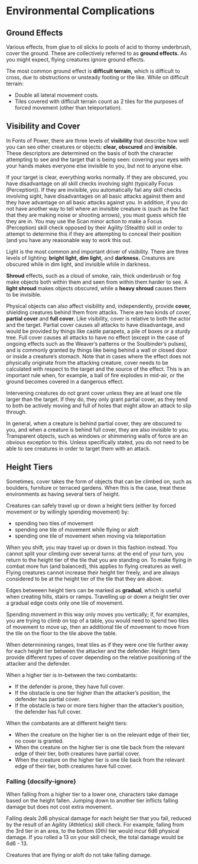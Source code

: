 # Environmental Complications

## Ground Effects

Various effects, from glue to oil slicks to pools of acid to thorny underbrush, cover the ground. These are collectively referred to as **ground effects.** As you might expect, flying creatures ignore ground effects.

The most common ground effect is **difficult terrain,** which is difficult to cross, due to obstructions or unsteady footing or the like. While on difficult terrain:

- Double all lateral movement costs.
- Tiles covered with difficult terrain count as 2 tiles for the purposes of forced movement (other than teleportation).

## Visibility and Cover

In Fonts of Power, there are three levels of **visibility** that describe how well you can see other creatures or objects: **clear, obscured** and **invisible.** These descriptors are determined on the basis of both the character attempting to see and the target that is being seen: covering your eyes with your hands makes everyone else invisible to you, but not to anyone else.

If your target is clear, everything works normally. If they are obscured, you have disadvantage on all skill checks involving sight (typically Focus (Perception)). If they are invisible, you automatically fail any skill checks involving sight, have disadvantages on all basic attacks against them and they have advantage on all basic attacks against you. In addition, if you do not have another way to tell where an invisible creature is (such as the fact that they are making noise or shooting arrows), you must guess which tile they are in. You may use the Scan minor action to make a Focus (Perception) skill check opposed by their Agility (Stealth) skill in order to attempt to determine this if they are attempting to conceal their position (and you have any reasonable way to work this out.

Light is the most common and important driver of visibility. There are three levels of lighting: **bright light, dim light,** and **darkness.** Creatures are obscured while in dim light, and invisible while in darkness.

**Shroud** effects, such as a cloud of smoke, rain, thick underbrush or fog make objects both within them and seen from within them harder to see. A **light shroud** makes objects obscured, while a **heavy shroud** causes them to be invisible.

Physical objects can also affect visibility and, independently, provide **cover,** shielding creatures behind them from attacks. There are two kinds of cover, **partial cover** and **full cover.** Like visibility, cover is relative to both the actor and the target. Partial cover causes all attacks to have disadvantage, and would be provided by things like castle parapets, a pile of boxes or a sturdy tree. Full cover causes all attacks to have no effect (except in the case of ongoing effects such as the Weaver’s patterns or the Soulbinder’s pulses), and is commonly granted by things like being behind a wall or closed door or inside a creature’s stomach. Note that in cases where the effect does not physically originate from the attacking creature, cover needs to be calculated with respect to the target and the source of the effect. This is an important rule when, for example, a ball of fire explodes in mid-air, or the ground becomes covered in a dangerous effect.

Intervening creatures do not grant cover unless they are at least one tile larger than the target. If they do, they only grant partial cover, as they tend to both be actively moving and full of holes that might allow an attack to slip through.

In general, when a creature is behind partial cover, they are obscured to you, and when a creature is behind full cover, they are also invisible to you. Transparent objects, such as windows or shimmering walls of force are an obvious exception to this. Unless specifically stated, you do not need to be able to see creatures in order to target them with an attack.

## Height Tiers

Sometimes, cover takes the form of objects that can be climbed on, such as boulders, furniture or terraced gardens. When this is the case, treat these environments as having several tiers of height.

Creatures can safely travel up or down a height tiers (either by forced movement or by willingly spending movement) by:

- spending two tiles of movement
- spending one tile of movement while flying or aloft
- spending one tile of movement when moving via teleportation

When you shift, you may travel up or down in this fashion instead. You cannot split your climbing over several turns: at the end of your turn, you return to the height tier of the tile that you are standing on. To make flying in combat more fun (and balanced), this applies to flying creatures as well. Flying creatures cannot increase their height tier freely, and are always considered to be at the height tier of the tile that they are above.

Edges betweeen height tiers can be marked as **gradual**, which is useful when creating hills, stairs or ramps. Travelling up or down a height tier over a gradual edge costs only one tile of movement.

Spending movement in this way only moves you vertically; if, for examples, you are trying to climb on top of a table, you would need to spend two tiles of movement to move up, then an additional tile of movement to move from the tile on the floor to the tile above the table.

When determinining ranges, treat tiles as if they were one tile further away for each height tier between the attacker and the defender.
Height tiers provide different types of cover depending on the relative positioning of the attacker and the defender.

When a higher tier is in-between the two combatants:

- If the defender is prone, they have full cover.
- If the obstacle is one tier higher than the attacker’s position, the defender has partial cover.
- If the obstacle is two or more tiers higher than the attacker’s position, the defender has full cover.

When the combatants are at different height tiers:

- When the creature on the higher tier is on the relevant edge of their tier, no cover is granted.
- When the creature on the higher tier is one tile back from the relevant edge of their tier, both creatures have partial cover.
- When the creature on the higher tier is one tile back from the relevant edge of their tier, both creatures have full cover.

### Falling {docsify-ignore}

When falling from a higher tier to a lower one, characters take damage based on the height fallen. Jumping down to another tier inflicts falling damage but does not cost extra movement.

Falling deals 2d6 physical damage for each height tier that you fall, reduced by the result of an Agility (Athletics) skill check. For example, falling from the 3rd tier in an area, to the bottom (0th) tier would incur 6d6 physical damage. If you rolled a 13 on your skill check, the total damage would be 6d6 - 13.

Creatures that are flying or aloft do not take falling damage.
